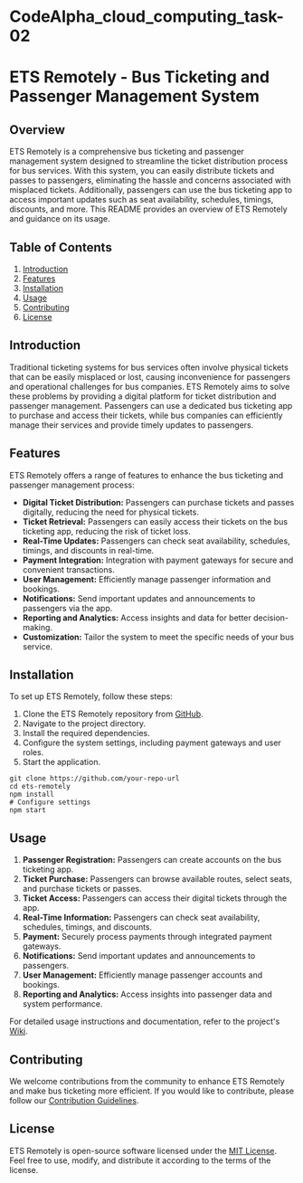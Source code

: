# CodeAlpha_cloud_computing_task-02
# ETS Remotely - Bus Ticketing and Passenger Management System

## Overview
ETS Remotely is a comprehensive bus ticketing and passenger management system designed to streamline the ticket distribution process for bus services. With this system, you can easily distribute tickets and passes to passengers, eliminating the hassle and concerns associated with misplaced tickets. Additionally, passengers can use the bus ticketing app to access important updates such as seat availability, schedules, timings, discounts, and more. This README provides an overview of ETS Remotely and guidance on its usage.

## Table of Contents
1. [Introduction](#introduction)
2. [Features](#features)
3. [Installation](#installation)
4. [Usage](#usage)
5. [Contributing](#contributing)
6. [License](#license)

## Introduction
Traditional ticketing systems for bus services often involve physical tickets that can be easily misplaced or lost, causing inconvenience for passengers and operational challenges for bus companies. ETS Remotely aims to solve these problems by providing a digital platform for ticket distribution and passenger management. Passengers can use a dedicated bus ticketing app to purchase and access their tickets, while bus companies can efficiently manage their services and provide timely updates to passengers.

## Features
ETS Remotely offers a range of features to enhance the bus ticketing and passenger management process:

- **Digital Ticket Distribution:** Passengers can purchase tickets and passes digitally, reducing the need for physical tickets.
- **Ticket Retrieval:** Passengers can easily access their tickets on the bus ticketing app, reducing the risk of ticket loss.
- **Real-Time Updates:** Passengers can check seat availability, schedules, timings, and discounts in real-time.
- **Payment Integration:** Integration with payment gateways for secure and convenient transactions.
- **User Management:** Efficiently manage passenger information and bookings.
- **Notifications:** Send important updates and announcements to passengers via the app.
- **Reporting and Analytics:** Access insights and data for better decision-making.
- **Customization:** Tailor the system to meet the specific needs of your bus service.

## Installation
To set up ETS Remotely, follow these steps:

1. Clone the ETS Remotely repository from [GitHub](https://github.com/your-repo-url).
2. Navigate to the project directory.
3. Install the required dependencies.
4. Configure the system settings, including payment gateways and user roles.
5. Start the application.

```shell
git clone https://github.com/your-repo-url
cd ets-remotely
npm install
# Configure settings
npm start
```

## Usage
1. **Passenger Registration:** Passengers can create accounts on the bus ticketing app.
2. **Ticket Purchase:** Passengers can browse available routes, select seats, and purchase tickets or passes.
3. **Ticket Access:** Passengers can access their digital tickets through the app.
4. **Real-Time Information:** Passengers can check seat availability, schedules, timings, and discounts.
5. **Payment:** Securely process payments through integrated payment gateways.
6. **Notifications:** Send important updates and announcements to passengers.
7. **User Management:** Efficiently manage passenger accounts and bookings.
8. **Reporting and Analytics:** Access insights into passenger data and system performance.

For detailed usage instructions and documentation, refer to the project's [Wiki](https://github.com/your-repo-url/wiki).

## Contributing
We welcome contributions from the community to enhance ETS Remotely and make bus ticketing more efficient. If you would like to contribute, please follow our [Contribution Guidelines](CONTRIBUTING.md).

## License
ETS Remotely is open-source software licensed under the [MIT License](LICENSE). Feel free to use, modify, and distribute it according to the terms of the license.

